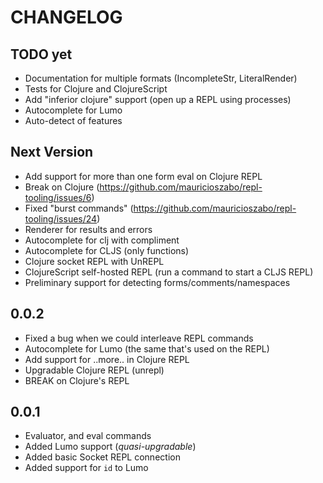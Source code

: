 # CHANGELOG

## TODO yet
- Documentation for multiple formats (IncompleteStr, LiteralRender)
- Tests for Clojure and ClojureScript
- Add "inferior clojure" support (open up a REPL using processes)
- Autocomplete for Lumo
- Auto-detect of features

## Next Version
- Add support for more than one form eval on Clojure REPL
- Break on Clojure (https://github.com/mauricioszabo/repl-tooling/issues/6)
- Fixed "burst commands" (https://github.com/mauricioszabo/repl-tooling/issues/24)
- Renderer for results and errors
- Autocomplete for clj with compliment
- Autocomplete for CLJS (only functions)
- Clojure socket REPL with UnREPL
- ClojureScript self-hosted REPL (run a command to start a CLJS REPL)
- Preliminary support for detecting forms/comments/namespaces

## 0.0.2
- Fixed a bug when we could interleave REPL commands
- Autocomplete for Lumo (the same that's used on the REPL)
- Add support for ..more.. in Clojure REPL
- Upgradable Clojure REPL (unrepl)
- BREAK on Clojure's REPL

## 0.0.1
- Evaluator, and eval commands
- Added Lumo support (_quasi-upgradable_)
- Added basic Socket REPL connection
- Added support for `id` to Lumo
